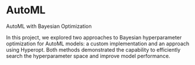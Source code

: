 # AutoML
AutoML with Bayesian Optimization

In this project, we explored two approaches to Bayesian hyperparameter optimization for AutoML models: a custom implementation and an approach using Hyperopt. Both methods demonstrated the capability to efficiently search the hyperparameter space and improve model performance.
